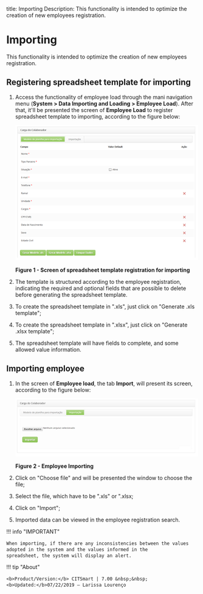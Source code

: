 title: Importing
Description: This functionality is intended to optimize the creation of new employees registration.
# Importing

This functionality is intended to optimize the creation of new employees registration.

Registering spreadsheet template for importing
---------------------------------------------

1.  Access the functionality of employee load through the mani navigation menu 
(**System > Data Importing and Loading > Employee Load**). After that, it'll be presented the screen of **Employee Load** to
register spreadsheet template to importing, according to the figure below:

    ![Registration](images/mode-plan.img1.png)
    
    **Figure 1 - Screen of spreadsheet template registration for importing**
    
2. The template is structured according to the employee registration, indicating the required and optional fields that are possible to delete before generating the spreadsheet template.

3. To create the spreadsheet template in ".xls", just click on "Generate .xls template";

4. To create the spreadsheet template in ".xlsx", just click on "Generate .xlsx template";

5. The spreadsheet template will have fields to complete, and some allowed value information.

Importing employee
------------------

1. In the screen of **Employee load**, the tab **Import**, will present its screen, according to the figure below:

    ![Importing](images/mode-plan.img2.png)
    
    **Figure 2 - Employee Importing**
    
2. Click on "Choose file" and will be presented the window to choose the file;

3. Select the file, which have to be ".xls" or ".xlsx;

4. Click on "Import";

5. Imported data can be viewed in the employee registration search.

!!! info "IMPORTANT"

    When importing, if there are any inconsistencies between the values adopted in the system and the values informed in the            
    spreadsheet, the system will display an alert.
    
!!! tip "About"

    <b>Product/Version:</b> CITSmart | 7.00 &nbsp;&nbsp;
    <b>Updated:</b>07/22/2019 – Larissa Lourenço
